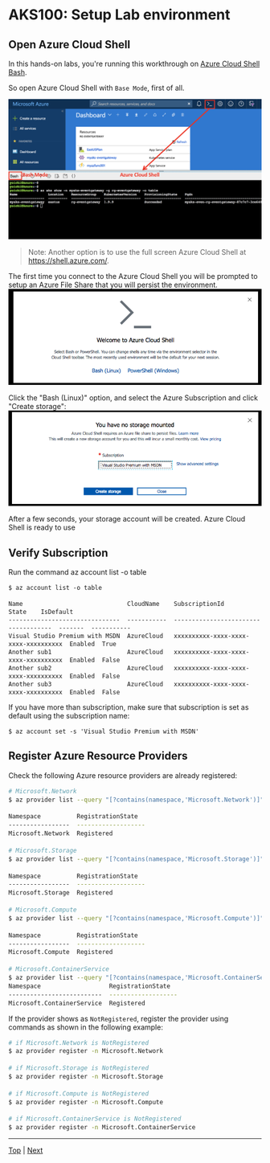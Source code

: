 # AKS100: Setup Lab environment

## Open Azure Cloud Shell

In this hands-on labs, you're running this workthrough on [Azure Cloud Shell Bash](https://docs.microsoft.com/en-us/azure/cloud-shell/overview).

So open Azure Cloud Shell with `Base Mode`, first of all.

![](../assets/cloud-shell-open-bash.png)
> Note: Another option is to use the full screen Azure Cloud Shell at https://shell.azure.com/.

The first time you connect to the Azure Cloud Shell you will be prompted to setup an Azure File Share that you will persist the environment.
![](../assets/cloud-shell-welcome.png)

Click the "Bash (Linux)" option, and select the Azure Subscription and click "Create storage":
![](../assets/cloud-shell-no-storage-mounted.png)

After a few seconds, your storage account will be created. Azure Cloud Shell is ready to use


## Verify Subscription

Run the command az account list -o table
```
$ az account list -o table

Name                             CloudName    SubscriptionId                        State    IsDefault
-------------------------------  -----------  ------------------------------------  -------  -----------
Visual Studio Premium with MSDN  AzureCloud   xxxxxxxxxx-xxxx-xxxx-xxxx-xxxxxxxxxx  Enabled  True
Another sub1                     AzureCloud   xxxxxxxxxx-xxxx-xxxx-xxxx-xxxxxxxxxx  Enabled  False
Another sub2                     AzureCloud   xxxxxxxxxx-xxxx-xxxx-xxxx-xxxxxxxxxx  Enabled  False
Another sub3                     AzureCloud   xxxxxxxxxx-xxxx-xxxx-xxxx-xxxxxxxxxx  Enabled  False
```

If you have more than subscription, make sure that subscription is set as default using the subscription name:

```
$ az account set -s 'Visual Studio Premium with MSDN'
```

## Register Azure Resource Providers

Check the following Azure resource providers are already registered:
```sh
# Microsoft.Network
$ az provider list --query "[?contains(namespace,'Microsoft.Network')]" -o table

Namespace          RegistrationState
-----------------  -------------------
Microsoft.Network  Registered

# Microsoft.Storage
$ az provider list --query "[?contains(namespace,'Microsoft.Storage')]" -o table

Namespace          RegistrationState
-----------------  -------------------
Microsoft.Storage  Registered

# Microsoft.Compute
$ az provider list --query "[?contains(namespace,'Microsoft.Compute')]" -o table

Namespace          RegistrationState
-----------------  -------------------
Microsoft.Compute  Registered

# Microsoft.ContainerService
$ az provider list --query "[?contains(namespace,'Microsoft.ContainerService')]" -o table
Namespace                   RegistrationState
--------------------------  -------------------
Microsoft.ContainerService  Registered
```

If the provider shows as `NotRegistered`, register the provider using commands as shown in the following example:

```sh
# if Microsoft.Network is NotRegistered
$ az provider register -n Microsoft.Network

# if Microsoft.Storage is NotRegistered
$ az provider register -n Microsoft.Storage

# if Microsoft.Compute is NotRegistered
$ az provider register -n Microsoft.Compute

# if Microsoft.ContainerService is NotRegistered
$ az provider register -n Microsoft.ContainerService
```

---
[Top](../README.md) | [Next](aks-101-create-aks-cluster.md)
